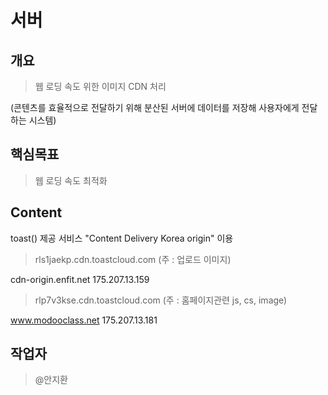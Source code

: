 # 서버

## 개요
> 웹 로딩 속도 위한 이미지 CDN 처리

(콘텐츠를 효율적으로 전달하기 위해 분산된 서버에 데이터를 저장해 사용자에게 전달하는 시스템)

## 핵심목표
> 웹 로딩 속도 최적화

## Content

toast() 제공 서비스 "Content Delivery Korea origin" 이용

> rls1jaekp.cdn.toastcloud.com (주 : 업로드 이미지)

cdn-origin.enfit.net 175.207.13.159		

> rlp7v3kse.cdn.toastcloud.com (주 : 홈페이지관련 js, cs, image)

www.modooclass.net 175.207.13.181

## 작업자
> @안지환
